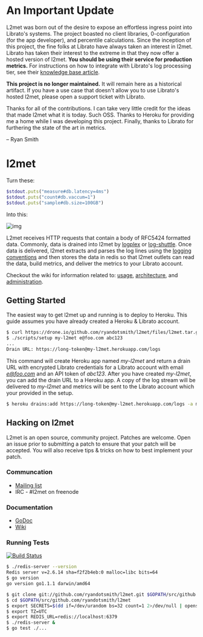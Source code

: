 # An Important Update
L2met was born out of the desire to expose an effortless ingress point into Librato's systems. The project boasted no client libraries, 0-configuration (for the app developer), and percentile calculations. Since the inception of this project, the fine folks at Librato have always taken an interest in l2met. Librato has taken their interest to the extreme in that they now offer a hosted version of l2met. **You should be using their service for production metrics.** For instructions on how to integrate with Librato's log processing tier, see their [knowledge base article](http://support.metrics.librato.com/knowledgebase/articles/265391-heroku-native-and-custom-metrics-without-the-libra).

**This project is no longer maintained.** It will remain here as a historical artifact. If you have a use case that doesn't allow you to use Librato's hosted l2met, please open a support ticket with Librato.

Thanks for all of the contributions. I can take very little credit for the ideas that made l2met what it is today. Such OSS. Thanks to Heroku for providing me a home while I was developing this project. Finally, thanks to Librato for furthering the state of the art in metrics.

– Ryan Smith

# l2met

Turn these:
```ruby
$stdout.puts("measure#db.latency=4ms")
$stdout.puts("count#db.vaccum=1")
$stdout.puts("sample#db.size=100GB")
```

Into this:

![img](http://f.cl.ly/items/2R0h1x1b3V0Y0z0l1t1n/Screen%20Shot%202013-07-30%20at%209.59.52%20PM.png)


L2met receives HTTP requests that contain a body of RFC5424 formatted data. Commonly, data is drained into l2met by [logplex](https://github.com/heroku/logplex) or [log-shuttle](https://github.com/heroku/log-shuttle). Once data is delivered, l2met extracts and parses the log lines using the [logging conventions](https://github.com/ryandotsmith/l2met/wiki/Usage#log-conventions) and then stores the data in redis so that l2met outlets can read the data, build metrics, and deliver the metrics to your Librato account.

Checkout the wiki for information related to: [usage](https://github.com/ryandotsmith/l2met/wiki/Usage), [architecture](https://github.com/ryandotsmith/l2met/wiki/Architecture), and [administration](https://github.com/ryandotsmith/l2met/wiki/Administration).

## Getting Started

The easiest way to get l2met up and running is to deploy to Heroku. This guide assumes you have already created a Heroku & Librato account.

```bash
$ curl https://drone.io/github.com/ryandotsmith/l2met/files/l2met.tar.gz | tar xvz
$ ./scripts/setup my-l2met e@foo.com abc123
...
Drain URL: https://long-token@my-l2met.herokuapp.com/logs
```

This command will create Heroku app named *my-l2met* and return a drain URL with encrypted Librato credentials for a Librato account with email *e@foo.com* and an API token of *abc123*. After you have created *my-l2met*, you can add the drain URL to a Heroku app. A copy of the log stream will be delivered to *my-l2met* and metrics will be sent to the Librato account which your provided in the setup.

```bash
$ heroku drains:add https://long-token@my-l2met.herokuapp.com/logs -a myapp
```

## Hacking on l2met
L2met is an open source, community project. Patches are welcome. Open an issue prior to submitting a patch to ensure that your patch will be accepted. You will also receive tips & tricks on how to best implement your patch.

### Communcation

* [Mailing list](https://groups.google.com/d/forum/l2met)
* IRC - #l2met on freenode

### Documentation

* [GoDoc](http://godoc.org/github.com/ryandotsmith/l2met)
* [Wiki](https://github.com/ryandotsmith/l2met/wiki)

### Running Tests
[![Build Status](https://drone.io/github.com/ryandotsmith/l2met/status.png)](https://drone.io/github.com/ryandotsmith/l2met/latest)
```bash
$ ./redis-server --version
Redis server v=2.6.14 sha=f2f2b4eb:0 malloc=libc bits=64
$ go version
go version go1.1.1 darwin/amd64
```

```bash
$ git clone git://github.com/ryandotsmith/l2met.git $GOPATH/src/github.com/ryandotsmith/l2met
$ cd $GOPATH/src/github.com/ryandotsmith/l2met
$ export SECRETS=$(dd if=/dev/urandom bs=32 count=1 2>/dev/null | openssl base64)
$ export TZ=UTC
$ export REDIS_URL=redis://localhost:6379
$ ./redis-server &
$ go test ./...
```
